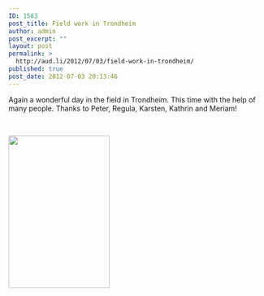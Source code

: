 ```yaml
---
ID: 1583
post_title: Field work in Trondheim
author: admin
post_excerpt: ""
layout: post
permalink: >
  http://aud.li/2012/07/03/field-work-in-trondheim/
published: true
post_date: 2012-07-03 20:13:46
---
```

Again a wonderful day in the field in Trondheim. This time with the help of many people. Thanks to Peter, Regula, Karsten, Kathrin and Meriam!

&nbsp;

<a href="http://aud.li/wp-content/uploads/2012/07/Dragvoll.jpg"><img class="aligncenter size-medium wp-image-1584" title="Dragvoll" src="http://aud.li/wp-content/uploads/2012/07/Dragvoll-199x300.jpg" alt="" width="199" height="300" /></a>

&nbsp;